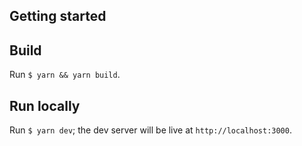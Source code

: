 ## Getting started

## Build

Run `$ yarn && yarn build`.

## Run locally

Run `$ yarn dev`; the dev server will be live at `http://localhost:3000`.
